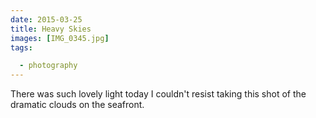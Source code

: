 ```yaml
---
date: 2015-03-25
title: Heavy Skies
images: [IMG_0345.jpg]
tags:

  - photography
---
```

There was such lovely light today I couldn't resist taking this shot of the dramatic clouds on the seafront.